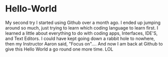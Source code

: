 # Hello-World
My second try
I started using Github over a month ago.  I ended up jumping around so much, just trying to learn which coding language to learn first.  I learned a little about everything to do with coding apps, Interfaces, IDE'S, and Text Editors.  I could have kept going down a rabbit hole to nowhere, then my Instructor Aaron said, "Focus on"....    And now I am back at Github to give this Hello World a go round one more time.  LOL
